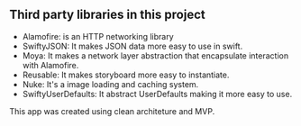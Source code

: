 

## **Third party libraries in this project**

- Alamofire: is an HTTP networking library
- SwiftyJSON: It makes JSON data more easy to use in swift.
- Moya: It makes a network layer abstraction that encapsulate interaction with Alamofire.
- Reusable: It makes storyboard more easy to instantiate.
- Nuke: It's a image loading and caching system.
- SwiftyUserDefaults: It abstract UserDefaults making it more easy to use.


This app was created using clean architeture and MVP.
